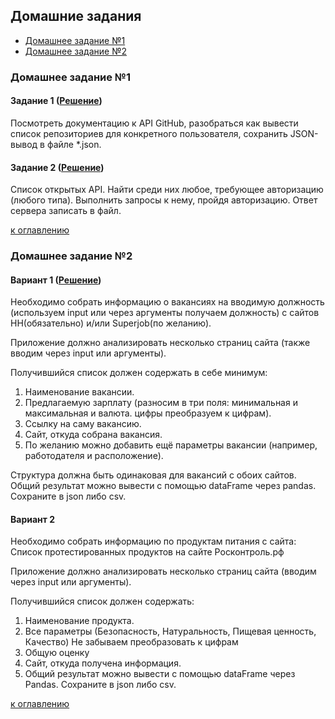 ## Домашние задания
+ [Домашнее задание №1](readme.md#домашнее-задание-1)
+ [Домашнее задание №2](readme.md#домашнее-задание-2)

### Домашнее задание №1
#### Задание 1 ([Решение](https://github.com/vsokol/python_scraping/blob/master/homework_1-1.py))  
Посмотреть документацию к API GitHub, разобраться как вывести список репозиториев для конкретного пользователя, 
сохранить JSON-вывод в файле *.json.

#### Задание 2 ([Решение](https://github.com/vsokol/python_scraping/blob/master/homework_1-2.py)) 
Список открытых API. Найти среди них любое, требующее авторизацию (любого типа). Выполнить запросы к нему, 
пройдя авторизацию. Ответ сервера записать в файл.
 
[к оглавлению](#readme)
 
### Домашнее задание №2
#### Вариант 1 ([Решение](https://github.com/vsokol/python_scraping/blob/master/homework_1-option_1.py))  
Необходимо собрать информацию о вакансиях на вводимую должность (используем input или через аргументы получаем 
должность) с сайтов HH(обязательно) и/или Superjob(по желанию).  

Приложение должно анализировать несколько страниц сайта (также вводим через input или аргументы). 

Получившийся список должен содержать в себе минимум:

1. Наименование вакансии.
2. Предлагаемую зарплату (разносим в три поля: минимальная и максимальная и валюта. цифры преобразуем к цифрам).
3. Ссылку на саму вакансию.
4. Сайт, откуда собрана вакансия.
5. По желанию можно добавить ещё параметры вакансии (например, работодателя и расположение). 

Структура должна быть одинаковая для вакансий с обоих сайтов. Общий результат можно вывести с 
помощью dataFrame через pandas. Сохраните в json либо csv.

#### Вариант 2
Необходимо собрать информацию по продуктам питания с сайта: Список протестированных продуктов на сайте Росконтроль.рф 

Приложение должно анализировать несколько страниц сайта (вводим через input или аргументы).

Получившийся список должен содержать:

1. Наименование продукта.
2. Все параметры (Безопасность, Натуральность, Пищевая ценность, Качество) Не забываем преобразовать к цифрам
3. Общую оценку
4. Сайт, откуда получена информация.
5. Общий результат можно вывести с помощью dataFrame через Pandas. Сохраните в json либо csv.
 
[к оглавлению](#readme)